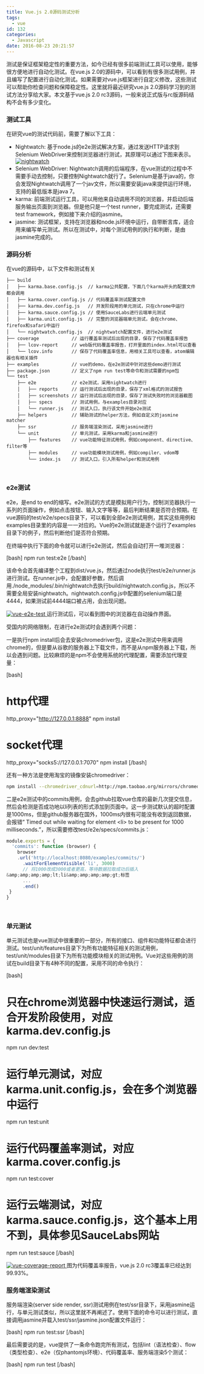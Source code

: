 ```yaml
---
title: Vue.js 2.0源码测试分析
tags:
  - vue
id: 132
categories:
  - Javascript
date: 2016-08-23 20:21:57
---
```


测试是保证框架稳定性的重要方法，如今已经有很多前端测试工具可以使用，能够很方便地进行自动化测试。在vue.js 2.0的源码中，可以看到有很多测试用例，并且编写了配置进行自动化测试。如果需要对vue.js框架进行自定义修改，这些测试可以帮助你检查问题和保障稳定性。这里就将最近研究vue.js 2.0源码学习到的测试方法分享给大家。本文基于vue.js 2.0 rc3源码，一般来说正式版与rc版源码结构不会有多少变化。

### **测试工具**


在研究vue的测试代码前，需要了解以下工具：

*   Nightwatch: 基于node.js的e2e测试解决方案，通过发送HTTP请求到Selenium WebDriver来控制浏览器进行测试，其原理可以通过下图来表示。[![nightwatch](http://www.imyzf.com/wp-content/uploads/2016/08/nightwatch.png)](http://www.imyzf.com/wp-content/uploads/2016/08/nightwatch.png)
*   Selenium WebDriver: Nightwatch调用的后端程序，在vue测试的过程中不需要手动去控制，只要控制Nightwatch就行了。Selenium是基于java的，你会发现Nightwatch调用了一个jav文件，所以需要安装java来提供运行环境，支持的最低版本是java 7。
*   karma: 前端测试运行工具，可以用他来自动调用不同的浏览器，并启动后端服务输出页面到浏览器。但是他只是一个test runner，要完成测试，还需要test framework，例如接下来介绍的jasmine。
*   jasmine: 测试框架，支持在浏览器和node.js环境中运行，自带断言库，适合用来编写单元测试。所以在测试中，对每个测试用例的执行和判断，是由jasmine完成的。
&nbsp;

### **源码分析**


在vue的源码中，以下文件和测试有关

```
├── build
│   ├── karma.base.config.js  // karma公共配置，下面几个karma开头的配置文件都会调用
│   ├── karma.cover.config.js // 代码覆盖率测试配置文件
│   ├── karma.dev.config.js   // 开发阶段用的单元测试，只在chrome中运行
│   ├── karma.sauce.config.js // 使用SauceLabs进行云端单元测试
│   ├── karma.unit.config.js  // 完整的浏览器端单元测试，会在chrome、firefox和safari中运行
│   └── nightwatch.config.js  // nightwatch配置文件，进行e2e测试
├── coverage            // 运行覆盖率测试后出现的目录，保存了代码覆盖率报告
│   ├── lcov-report     // web版代码覆盖率报告，打开里面的index.html可以查看
│   └── lcov.info       // 保存了代码覆盖率信息，用相关工具可以查看，atom编辑器也有相关插件
├── examples            // vue的demo，在e2e测试中针对这些demo进行测试
├── package.json        // 定义了npm run test等命令和测试需要的npm包
└── test
    ├── e2e             // e2e测试，采用nightwatch进行
    │   ├── reports     // 运行测试后出现的目录，保存了xml格式的测试报告
    │   ├── screenshots // 运行测试后出现的目录，保存了测试失败时的浏览器截图
    │   ├── specs       // 测试用例，与examples目录对应
    │   └── runner.js   // 测试入口，执行该文件开始e2e测试
    ├── helpers         // 辅助测试的helper方法，例如自定义的jasmine matcher
    ├── ssr             // 服务端渲染测试，采用jasmine进行
    └── unit            // 单元测试，采用karma和jasmine进行
        ├── features    // vue功能特征测试用例，例如component、directive、filter等
        ├── modules     // vue功能模块测试用例，例如compiler、vdom等
        └── index.js    // 测试入口，引入所有helper和测试用例
```

&nbsp;

### **e2e测试**


e2e，是end to end的缩写。e2e测试的方式是模拟用户行为，控制浏览器执行一系列的页面操作，例如点击按钮、输入文字等等，最后判断结果是否符合预期。在vue源码的test/e2e/specs目录下，可以看到全部e2e测试用例，其实这些用例和examples目录里的内容是一一对应的。Vue的e2e测试就是逐个运行了examples目录下的例子，然后判断他们是否符合预期。

在终端中执行下面的命令就可以进行e2e测试，然后会自动打开一堆浏览器：

[bash]
npm run test:e2e
[/bash]

该命令会首先编译整个工程到dist/vue.js，然后通过node执行test/e2e/runner.js进行测试。在runner.js中，会配置好参数，然后调用./node_modules/.bin/nightwatch去执行build/nightwatch.config.js，所以不需要全局安装nightwatch。nightwatch.config.js中配置的selenium端口是4444，如果测试前4444端口被占用，会出现问题。

[![vue-e2e-test](http://www.imyzf.com/wp-content/uploads/2016/08/vue-e2e-test.jpg)
](http://www.imyzf.com/wp-content/uploads/2016/08/vue-e2e-test.jpg)运行测试后，可以看到图中的浏览器在自动操作界面。

受国内的网络限制，在进行e2e测试时会遇到两个问题：

一是执行npm install后会去安装chromedriver包，这是e2e测试中用来调用chrome的，但是要从谷歌的服务器上下载文件，而不是从npm服务器上下载，所以会遇到问题。比较麻烦的是npm不会使用系统的代理配置，需要添加代理变量：

[bash]
# http代理
http_proxy=&quot;http://127.0.0.1:8888&quot; npm install
# socket代理
http_proxy=&quot;socks5://127.0.0.1:7070&quot; npm install
[/bash]

还有一种方法是使用淘宝的镜像安装chromedriver：

```bash
npm install --chromedriver_cdnurl=http://npm.taobao.org/mirrors/chromedriver
```

二是e2e测试中的commits用例，会去github拉取vue仓库的最新几次提交信息，然后会检测是否成功地以li列表的形式添加到页面中。这一步测试默认的超时配置是1000ms，但是github服务器在国外，1000ms内很有可能没有收到返回数据，会报错“ Timed out while waiting for element &lt;li&gt; to be present for 1000 milliseconds.”，所以需要修改test/e2e/specs/commits.js：

```javascript
module.exports = {
  'commits': function (browser) {
    browser
    .url('http://localhost:8080/examples/commits/')
      .waitForElementVisible('li', 3000)
      // 将1000改成3000或者更高，等待数据拉取成功后插入
&amp;amp;amp;amp;lt;li&amp;amp;amp;amp;gt;标签
      ...
      .end()
 }
}
```

&nbsp;

### **单元测试**


单元测试也是vue测试中很重要的一部分，所有的接口、组件和功能特征都会进行测试。test/unit/features目录下为所有功能特征相关的测试用例，test/unit/modules目录下为所有功能模块相关的测试用例。Vue对这些用例的测试在build目录下有4种不同的配置，采用不同的命令执行：

[bash]
# 只在chrome浏览器中快速运行测试，适合开发阶段使用，对应karma.dev.config.js
npm run dev:test

# 运行单元测试，对应karma.unit.config.js，会在多个浏览器中运行
npm run test:unit

# 运行代码覆盖率测试，对应karma.cover.config.js
npm run test:cover

# 运行云端测试，对应karma.sauce.config.js，这个基本上用不到，具体参见SauceLabs网站
npm run test:sauce
[/bash]

[![vue-coverage-report](http://www.imyzf.com/wp-content/uploads/2016/08/vue-coverage-report-1024x769.jpg)
](http://www.imyzf.com/wp-content/uploads/2016/08/vue-coverage-report.jpg)图为代码覆盖率报告，vue.js 2.0 rc3覆盖率已经达到99.93%。

### **服务端渲染测试**


服务端渲染(server side render, ssr)测试用例在test/ssr目录下，采用jasmine运行，与单元测试类似，所以这里就不再阐述了。使用下面的命令可以进行测试，直接调用jasmine并载入test/ssr/jasmine.json配置文件运行：

[bash]
npm run test:ssr
[/bash]

最后需要说的是，vue提供了一条命令跑完所有测试，包括lint（语法检查）、flow（类型检查）、e2e（仅phantomjs环境）、代码覆盖率、服务端渲染5个测试：

[bash]
npm run test
[/bash]

&nbsp;